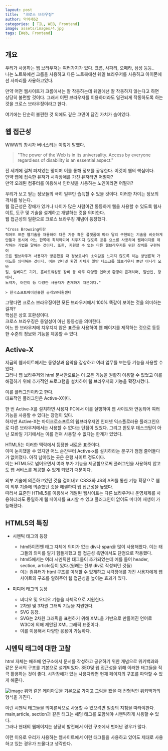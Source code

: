 ```yaml
---
layout: post
title:  "크로스 브라우징"
author: 악어새62
categories: [ TIL, WEB, Frontend]
image: assets/images/4.jpg
tags: [Web, Frontend]
---
```

## 개요

우리가 사용하는 웹 브라우저는 여러가지가 있다. 크롬, 사파리, 오페라, 삼성 등등..  
나는 노트북에선 크롬을 사용하고 다른 노트북에선 웨일 브라우저를 사용하고 아이폰에선 사파리를 사용하고있다.

만약 어떤 웹사이트가 크롬에서는 잘 작동하는데 웨일에선 잘 작동하지 않는다고 하면 상당히 불편할 것이다. 그래서 어떤 브라우저를 이용하더라도 일관되게 작동하도록 하는 것을 크로스 브라우징이라고 한다.

여기에는 단순히 불편한 것 외에도 깊은 고민이 담긴 가치가 숨어있다.

## 웹 접근성

WWW의 창시자 버너스리는 이렇게 말했다.

> "The power of the Web is in its universality.
Access by everyone regardless of disability is an essential aspect."

전 세계에 결쳐 퍼져있는 망이며 이를 통해 정보를 공유한다. 이것이 웹의 핵심이다.  
만약 웹에 접속한 유저가 시각장애를 가진 유저라면 어떨까?  
만약 오래된 컴퓨터를 이용해서 인터넷을 사용하는 노인이라면 어떨까?  

우리가 보고 얻는 정보들의 극히 일부만 습득할 수 있을 것이다. 이러한 차이는 정보의 격차를 낳는다.  
웹 접근성은 장애가 있거나 나이가 많은 사람이건 동등하게 웹을 사용할 수 있도록 웹사이트, 도구 및 기술을 설계하고 개발하는 것을 의미한다.  
웹 접근성의 일환으로 크로스 브라우징 개념이 등장했다.

```
"Cross Browsing이란
적어도 표준 웹기술을 채용하여 다른 기종 혹은 플랫폼에 따라 달리 구현되는 기술을 비슷하게
만듦과 동시에 어느 한쪽에 최적화되어 치우지지 않도록 공통 요소를 사용하여 웹페이지를 제
작하는 기법을 말하는 것이다. 또한, 지원할 수 없는 다른 웹브라우저를 위한 장치를 구현하여
모든 웹브라우저 사용자가 방문했을 때 정보로서의 소외감을 느끼지 않도록 하는 방법론적 가
이드를 의미하는 것이다. 이는 인터넷 환경 자체가 일반 테스크톱 웹브라우저 뿐만 아니라 모바
일, 임베디드 기기, 홈네트워킹용 장비 등 아주 다양한 인터넷 환경이 존재하며, 일반인, 장애자,
노약자, 어린이 등 다양한 사용자가 존재하기 때문이다." 

> 한국소프트웨어진흥원 공개SW지원센터
```

그렇다면 크로스 브라우징이란 모든 브라우저에서 100% 똑같이 보이는 것을 의미하는 걸까?  
핵심은 상호 호환성이다.   
크로스 브라우징은 동일성이 아닌 동등성을 의미한다.  
어느 한 브라우저에 치우치지 않은 표준을 사용하여 웹 페이지를 제작하는 것으로 동등한 수준의 정보와 기능을 제공할 수 있다.

## Active-X 

지금의 웹사이트에서는 동영상과 음악을 감상하고 여러 업무를 보는등 기능을 사용할 수 있다.  
그러나 웹 브라우저와 html 문서만으로는 이 모든 기능을 원활히 이용할 수 없었고 이를 해결하기 위해 추가적인 프로그램을 설치하여 웹 브라우저의 기능을 확장시켰다.

이를 플러그인이라고 한다.  
대표적인 플러그인은 Active-X이다.  

한 번 Active-X를 설치하면 사용자 PC에서 이를 실행하여 웹 사이트와 연동되어 여러 기능을 사용할 수 있다는 장점이 있다.  
하지만 Active-X는 마이크로소프트의 웹브라우저인 인터넷 익스플로러용 플러그인으로 다른 브라우저에서는 사용할 수 없다는 단점이 있었다. 그리고 윈도우 데스크탑이 아닌 모바일 기기에서는 이를 전혀 사용할 수 없다는 한계가 있었다.

HTML5는 이러한 맥락에서 등장한 새로운 표준이다.   
이미 눈치챘을 수 있지만 어느 순간부터 Active-x를 설치하라는 문구가 점점 줄어들다가 없어졌다. 아직 남아있는 곳은 은행 사이트 정도이다.  
이는 HTML5로 넘어오면서 여러 부가 기능을 제공함으로써 플러그인을 사용하지 않고도 웹 서비스를 제공할 수 있게 되었기 때문이다.

외부 기술에 의존하고있던 것을 걷어내고 CSS3와 JS의 API를 통한 기능 확장으로 웹이 외부 기술에 의존했던 것을 해결하여 웹 접근성을 높였다.  
따라서 표준인 HTML5를 이용해서 개발된 웹사이트는 다른 브라우저나 운영체제를 사용하더라도 동일하게 웹 페이지를 표시할 수 있고 플러그인이 없어도 미디어 재생이 가능해졌다.

## HTML5의 특징

* 시멘틱 태그의 등장
  * html5이전엔 태그 자체에 의미가 없는 div나 span을 많이 사용해왔다. 이는 태그들의 의미를 알기 힘들게했고 웹 접근성 측면에서도 단점으로 작용했다.
  * html5에서는 여러 시멘틱한 태그들이 추가되었는데 예를 들어 header, section, article등이 있다.(원래는 전부 div로 작성되던 것들)
  * 이는 컴퓨터가 html 구조를 이해할 수 있게하고 시각장애를 가진 사용자에게 웹 사이트의 구조를 알려주어 웹 접근성을 높이는 효과가 있다.

* 미디어 태그의 등장
  * 비디오 및 오디오 기능을 자체적으로 지원한다.
  * 2차원 및 3차원 그래픽 기능을 지원한다.
  * SVG 등장.
  * SVG는 2차원 그래픽을 표현하기 위해 XML을 기반으로 만들어진 언어로 W3C에 의해 제안된 XML 그래픽 표준이다.
  * 이를 이용해서 다양한 응용이 가능하다.

## 시멘틱 태그에 대한 고찰

html 자체는 애초에 연구소에서 문서를 작성하고 공유하기 위한 개념으로 위키백과와 같은 문서의 구조를 기본으로 설계되었다. SEO및 웹 접근성을 위해 이러한 태그들을 적극 활용하는 것이 좋다. 시각장애가 있는 사용자라면 현재 페이지의 구조를 파악할 수 있게 해준다.  

![image](https://github.com/user-attachments/assets/0131fd2b-bb20-4db6-9b7f-f941a891ecfb)
위와 같은 레이아웃을 기본으로 가지고 그림을 봤을 때 전형적인 위키백과의 형식을 가진다.

이런 시멘틱 태그들을 의미론적으로 사용할 수 있으려면 일종의 지침을 따라야한다. main,article, section과 같은 태그는 헤딩 태그를 포함해야 시멘틱하게 사용할 수 있다.  
그러나 현대의 웹페이지는 상당히 발전해서 이런 구조에서 벗어난 경우가 많다.

이런 이유로 우리가 사용하는 웹사이트에서 이런 태그들을 사용하고 있어도 제대로 사용하고 있는 경우가 드물다고 생각한다. 

